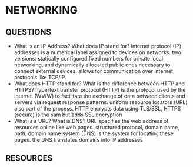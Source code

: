 # NETWORKING

## QUESTIONS

- What is an IP Address? What does IP stand for?
internet protocol (IP) addresses is a numerical label assigned to devices on networks. two versions: statically configured fixed numbers for private local networking, and dynamically allocated public ones necessary to connect external devices. allows for communication over internet protocols like TCP/IP. 
- What does HTTP stand for? What is the difference between HTTP and HTTPS?
hypertext transfer protocol (HTTP) is the protocol used by the internet (WWW) to facilitate the exchange of data between clients and servers via request response patterns. uniform resource locators (URL) also part of the process. HTTP encrypts data using TLS/SSL, HTTPS (secure) is the sam but adds SSL encryption 
- What is a URL? What is DNS?
URL specifies the web address of resources online like web pages. structured protocol, domain name, path. domain name system (DNS) is the system for locating these pages. the DNS translates domains into IP addresses


## RESOURCES

